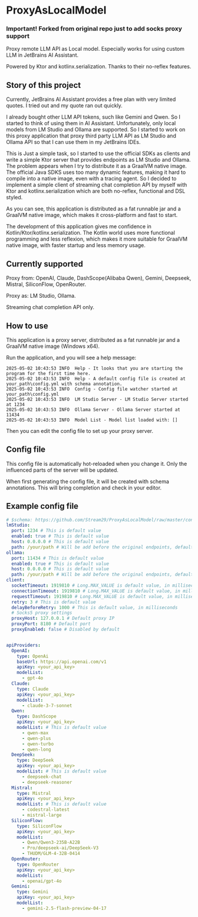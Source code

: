 # ProxyAsLocalModel

### Important! Forked from original repo just to add socks proxy support

Proxy remote LLM API as Local model. Especially works for using custom LLM in JetBrains AI Assistant.

Powered by Ktor and kotlinx.serialization. Thanks to their no-reflex features. 

## Story of this project

Currently, JetBrains AI Assistant provides a free plan with very limited quotes. I tried out and my quote ran out quickly.

I already bought other LLM API tokens, such like Gemini and Qwen. So I started to think of using them in AI Assistant. Unfortunately, only local models from LM Studio and Ollama are supported. So I started to work on this proxy application that proxy third party LLM API as LM Studio and Ollama API so that I can use them in my JetBrains IDEs.

This is Just a simple task, so I started to use the official SDKs as clients and write a simple Ktor server that provides endpoints as LM Studio and Ollama. The problem appears when I try to distribute it as a GraalVM native image. The official Java SDKS uses too many dynamic features, making it hard to compile into a native image, even with a tracing agent. So I decided to implement a simple client of streaming chat completion API by myself with Ktor and kotlinx.serialization which are both no-reflex, functional and DSL styled.

As you can see, this application is distributed as a fat runnable jar and a GraalVM native image, which makes it cross-platform and fast to start.

The development of this application gives me confidence in Kotlin/Ktor/kotlinx.serialization. The Kotlin world uses more functional programming and less reflexion, which makes it more suitable for GraalVM native image, with faster startup and less memory usage.

## Currently supported

Proxy from: OpenAI, Claude, DashScope(Alibaba Qwen), Gemini, Deepseek, Mistral, SiliconFlow, OpenRouter.

Proxy as: LM Studio, Ollama.

Streaming chat completion API only.

## How to use

This application is a proxy server, distributed as a fat runnable jar and a GraalVM native image (Windows x64).

Run the application, and you will see a help message:

```
2025-05-02 10:43:53 INFO  Help - It looks that you are starting the program for the first time here.
2025-05-02 10:43:53 INFO  Help - A default config file is created at your_path\config.yml with schema annotation.
2025-05-02 10:43:53 INFO  Config - Config file watcher started at your_path\config.yml
2025-05-02 10:43:53 INFO  LM Studio Server - LM Studio Server started at 1234
2025-05-02 10:43:53 INFO  Ollama Server - Ollama Server started at 11434
2025-05-02 10:43:53 INFO  Model List - Model list loaded with: []
```

Then you can edit the config file to set up your proxy server.

## Config file

This config file is automatically hot-reloaded when you change it. Only the influenced parts of the server will be updated.

When first generating the config file, it will be created with schema annotations. This will bring completion and check in your editor.

## Example config file

```yaml
# $schema: https://github.com/Stream29/ProxyAsLocalModel/raw/master/config_v3.schema.json
lmStudio:
  port: 1234 # This is default value
  enabled: true # This is default value
  host: 0.0.0.0 # This is default value
  path: /your/path # Will be add before the original endpoints, default value is empty
ollama:
  port: 11434 # This is default value
  enabled: true # This is default value
  host: 0.0.0.0 # This is default value
  path: /your/path # Will be add before the original endpoints, default value is empty
client:
  socketTimeout: 1919810 # Long.MAX_VALUE is default value, in milliseconds
  connectionTimeout: 1919810 # Long.MAX_VALUE is default value, in milliseconds
  requestTimeout: 1919810 # Long.MAX_VALUE is default value, in milliseconds
  retry: 3 # This is default value
  delayBeforeRetry: 1000 # This is default value, in milliseconds
  # Socks5 proxy settings
  proxyHost: 127.0.0.1 # Default proxy IP
  proxyPort: 8180 # Default port
  proxyEnabled: false # Disabled by default


apiProviders:
  OpenAI:
    type: OpenAi
    baseUrl: https://api.openai.com/v1
    apiKey: <your_api_key>
    modelList:
      - gpt-4o
  Claude:
    type: Claude
    apiKey: <your_api_key>
    modelList:
      - claude-3-7-sonnet
  Qwen:
    type: DashScope
    apiKey: <your_api_key>
    modelList: # This is default value
      - qwen-max
      - qwen-plus
      - qwen-turbo
      - qwen-long
  DeepSeek:
    type: DeepSeek
    apiKey: <your_api_key>
    modelList: # This is default value
      - deepseek-chat
      - deepseek-reasoner
  Mistral:
    type: Mistral
    apiKey: <your_api_key>
    modelList: # This is default value
      - codestral-latest
      - mistral-large
  SiliconFlow:
    type: SiliconFlow
    apiKey: <your_api_key>
    modelList:
      - Qwen/Qwen3-235B-A22B
      - Pro/deepseek-ai/DeepSeek-V3
      - THUDM/GLM-4-32B-0414
  OpenRouter:
    type: OpenRouter
    apiKey: <your_api_key>
    modelList:
      - openai/gpt-4o
  Gemini:
    type: Gemini
    apiKey: <your_api_key>
    modelList:
      - gemini-2.5-flash-preview-04-17
```
